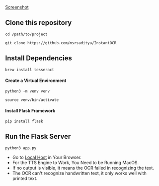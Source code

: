 [Screenshot](Screenshot.png)

## Clone this repository

```cd /path/to/project```

```git clone https://github.com/msrsaditya/InstantOCR```

## Install Dependencies

```brew install tesseract```

#### Create a Virtual Environment

```python3 -m venv venv```

```source venv/bin/activate```

#### Install Flask Framework

```pip install flask```

## Run the Flask Server

```python3 app.py```

- Go to [Local Host](http://localhost:5000/) in Your Browser.
- For the TTS Engine to Work, You Need to be Running MacOS.
- If no output is visible, it means the OCR failed in recognizing the text.
- The OCR can't recognize handwritten text, it only works well with printed text.
